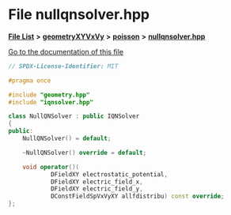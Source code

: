 

# File nullqnsolver.hpp

[**File List**](files.md) **>** [**geometryXYVxVy**](dir_e4674dab6493cf35bbeb1b23e7fbbddd.md) **>** [**poisson**](dir_14c5eb4d397dfd4e1a4d5c7bede9e118.md) **>** [**nullqnsolver.hpp**](geometryXYVxVy_2poisson_2nullqnsolver_8hpp.md)

[Go to the documentation of this file](geometryXYVxVy_2poisson_2nullqnsolver_8hpp.md)


```C++
// SPDX-License-Identifier: MIT

#pragma once

#include "geometry.hpp"
#include "iqnsolver.hpp"

class NullQNSolver : public IQNSolver
{
public:
    NullQNSolver() = default;

    ~NullQNSolver() override = default;

    void operator()(
            DFieldXY electrostatic_potential,
            DFieldXY electric_field_x,
            DFieldXY electric_field_y,
            DConstFieldSpVxVyXY allfdistribu) const override;
};
```


